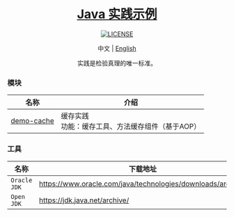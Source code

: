 <h1 align="center">
    <a href="https://github.com/EastX/java-practice-demos">
        Java 实践示例
    </a>
</h1>

<p align="center">
    <a href="https://github.com/EastX/java-practice-demos/blob/main/LICENSE">
        <img alt="LICENSE" src="https://img.shields.io/github/license/EastX/java-practice-demos.svg"/>
    </a>
</p>

<p align="center">
    中文 | <a href="./README.en.md">English</a>
</p>

<p align="center">
    实践是检验真理的唯一标准。
</p>

### 模块
| 名称 | 介绍 |
| --- | --- |
| [demo-cache](./demo-cache) | 缓存实践<br>功能：缓存工具、方法缓存组件（基于AOP） |

### 工具
| 名称 | 下载地址 |
| --- | --- |
| `Oracle JDK` | https://www.oracle.com/java/technologies/downloads/archive/ |
| `Open JDK` | https://jdk.java.net/archive/ |

